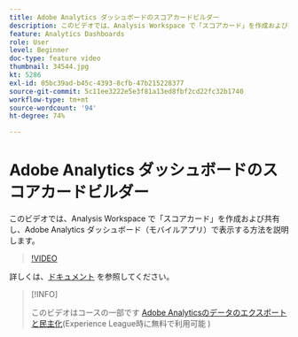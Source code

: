 ```yaml
---
title: Adobe Analytics ダッシュボードのスコアカードビルダー
description: このビデオでは、Analysis Workspace で「スコアカード」を作成および共有し、Adobe Analytics ダッシュボード（モバイルアプリ）で表示する方法を説明します。
feature: Analytics Dashboards
role: User
level: Beginner
doc-type: feature video
thumbnail: 34544.jpg
kt: 5286
exl-id: 05bc39ad-b45c-4393-8cfb-47b215228377
source-git-commit: 5c11ee3222e5e3f81a13ed8fbf2cd22fc32b1740
workflow-type: tm+mt
source-wordcount: '94'
ht-degree: 74%

---
```


# Adobe Analytics ダッシュボードのスコアカードビルダー

このビデオでは、Analysis Workspace で「スコアカード」を作成および共有し、Adobe Analytics ダッシュボード（モバイルアプリ）で表示する方法を説明します。

>[!VIDEO](https://video.tv.adobe.com/v/34544/?quality=12)

詳しくは、[ドキュメント](https://experienceleague.adobe.com/docs/analytics/analyze/mobapp/home.html?lang=ja) を参照してください。

>[!INFO]
>
> このビデオはコースの一部です [Adobe Analyticsのデータのエクスポートと民主化](https://experienceleague.adobe.com/?recommended=Analytics-A-1-2022.1.democratizing)(Experience League時に無料で利用可能 )